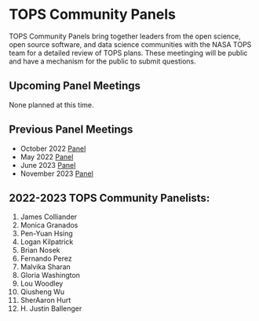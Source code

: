 # TOPS Community Panels

TOPS Community Panels bring together leaders from the open science, open source software, and data science communities with the NASA TOPS team for a detailed review of TOPS plans. These meetinging will be public and have a mechanism for the public to submit questions.

## Upcoming Panel Meetings
None planned at this time.

## Previous Panel Meetings
- October 2022 [Panel](./20221005_community_panel.md)   
- May 2022 [Panel](./20220517_community_panel.md)   
- June 2023 [Panel](./20230614_community_panel.md)
- November 2023 [Panel](./20231114_community_panel.md)

## 2022-2023 TOPS Community Panelists:

1. James Colliander
2. Monica Granados
3. Pen-Yuan Hsing
4. Logan Kilpatrick
5. Brian Nosek
6. Fernando Perez
7. Malvika Sharan
8. Gloria Washington
9. Lou Woodley
10. Qiusheng Wu
11. SherAaron Hurt
12. H. Justin Ballenger